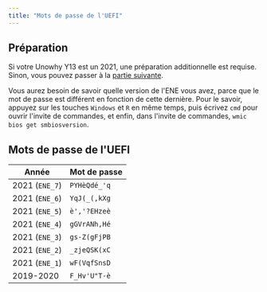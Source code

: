 ```yaml
---
title: "Mots de passe de l'UEFI"
---
```


## Préparation

Si votre Unowhy Y13 est un 2021, une préparation additionnelle est requise. Sinon, vous pouvez passer à la [partie suivante](/uefi-passwords#mots-de-passe-de-l-uefi).

Vous aurez besoin de savoir quelle version de l'ENE vous avez, parce que le mot de passe est différent en fonction de cette dernière. Pour le savoir, appuyez sur les touches `Windows` et `R` en même temps, puis écrivez `cmd` pour ouvrir l'invite de commandes, et enfin, dans l'invite de commandes, `wmic bios get smbiosversion`.

## Mots de passe de l'UEFI

| Année | Mot de passe |
| - | - |
| 2021 (`ENE_7`) | `PYHèQdé_'q` |
| 2021 (`ENE_6`) | `YqJ(_(,kXg` |
| 2021 (`ENE_5`) | `è','?EHzeè` |
| 2021 (`ENE_4`) | `gGVrANh,Hé` |
| 2021 (`ENE_3`) | `gs-Z(gFjPB` |
| 2021 (`ENE_2`) | `_zjeQSK(xC` |
| 2021 (`ENE_1`) | `wF(VqfSnsD` |
| 2019-2020 | `F_Hv'U"T-è` |